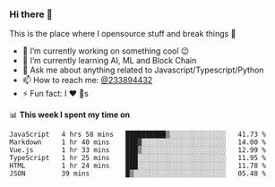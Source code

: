 ### Hi there 👋

<!--
**a233894432/a233894432** is a ✨ _special_ ✨ repository because its `README.md` (this file) appears on your GitHub profile.

Here are some ideas to get you started:

- 🔭 I’m currently working on ...
- 🌱 I’m currently learning ...
- 👯 I’m looking to collaborate on ...
- 🤔 I’m looking for help with ...
- 💬 Ask me about ...
- 📫 How to reach me: ...
- 😄 Pronouns: ...
- ⚡ Fun fact: ...
-->
 
 
This is the place where I opensource stuff and break things :rofl:

- 🔭 I’m currently working on something cool :wink:
- 🌱 I’m currently learning AI, ML and Block Chain
- 💬 Ask me about anything related to Javascript/Typescript/Python
- 📫 How to reach me: [@233894432](https://twitter.com/233894432)
- ⚡ Fun fact: I :heart: :dog:s

📊 **This week I spent my time on**
<!--START_SECTION:waka-->

```text
JavaScript   4 hrs 58 mins   ██████████▒░░░░░░░░░░░░░░   41.73 %
Markdown     1 hr 40 mins    ███▓░░░░░░░░░░░░░░░░░░░░░   14.00 %
Vue.js       1 hr 33 mins    ███▒░░░░░░░░░░░░░░░░░░░░░   12.99 %
TypeScript   1 hr 25 mins    ███░░░░░░░░░░░░░░░░░░░░░░   11.95 %
HTML         1 hr 24 mins    ███░░░░░░░░░░░░░░░░░░░░░░   11.78 %
JSON         39 mins         █▒░░░░░░░░░░░░░░░░░░░░░░░   05.48 %
```

<!--END_SECTION:waka-->
